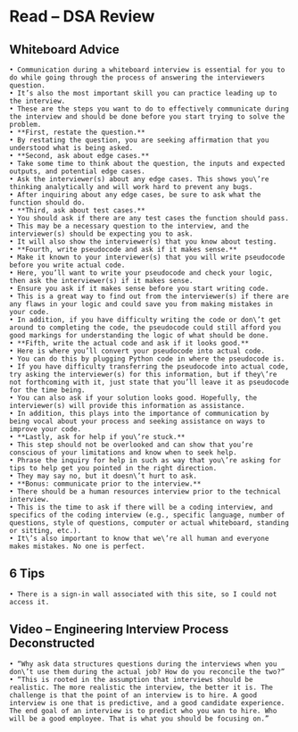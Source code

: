 # Read – DSA Review

## Whiteboard Advice

    • Communication during a whiteboard interview is essential for you to do while going through the process of answering the interviewers question.  
    • It’s also the most important skill you can practice leading up to the interview.  
    • These are the steps you want to do to effectively communicate during the interview and should be done before you start trying to solve the problem.  
    • **First, restate the question.**  
    • By restating the question, you are seeking affirmation that you understood what is being asked.  
    • **Second, ask about edge cases.**  
    • Take some time to think about the question, the inputs and expected outputs, and potential edge cases.  
    • Ask the interviewer(s) about any edge cases. This shows you\’re thinking analytically and will work hard to prevent any bugs.  
    • After inquiring about any edge cases, be sure to ask what the function should do.  
    • **Third, ask about test cases.**  
    • You should ask if there are any test cases the function should pass.   
    • This may be a necessary question to the interview, and the interviewer(s) should be expecting you to ask.  
    • It will also show the interviewer(s) that you know about testing.  
    • **Fourth, write pseudocode and ask if it makes sense.**  
    • Make it known to your interviewer(s) that you will write pseudocode before you write actual code.  
    • Here, you’ll want to write your pseudocode and check your logic, then ask the interviewer(s) if it makes sense.  
    • Ensure you ask if it makes sense before you start writing code.  
    • This is a great way to find out from the interviewer(s) if there are any flaws in your logic and could save you from making mistakes in your code.  
    • In addition, if you have difficulty writing the code or don\’t get around to completing the code, the pseudocode could still afford you good markings for understanding the logic of what should be done.  
    • **Fifth, write the actual code and ask if it looks good.**  
    • Here is where you’ll convert your pseudocode into actual code.  
    • You can do this by plugging Python code in where the pseudocode is.  
    • If you have difficulty transferring the pseudocode into actual code, try asking the interviewer(s) for this information, but if they\’re not forthcoming with it, just state that you’ll leave it as pseudocode for the time being.  
    • You can also ask if your solution looks good. Hopefully, the interviewer(s) will provide this information as assistance.  
    • In addition, this plays into the importance of communication by being vocal about your process and seeking assistance on ways to improve your code.  
    • **Lastly, ask for help if you\’re stuck.**  
    • This step should not be overlooked and can show that you’re conscious of your limitations and know when to seek help.  
    • Phrase the inquiry for help in such as way that you\’re asking for tips to help get you pointed in the right direction.  
    • They may say no, but it doesn\’t hurt to ask.  
    • **Bonus: communicate prior to the interview.**  
    • There should be a human resources interview prior to the technical interview.  
    • This is the time to ask if there will be a coding interview, and specifics of the coding interview (e.g., specific language, number of questions, style of questions, computer or actual whiteboard, standing or sitting, etc.).  
    • It\’s also important to know that we\’re all human and everyone makes mistakes. No one is perfect.  

## 6 Tips

    • There is a sign-in wall associated with this site, so I could not access it.  

## Video – Engineering Interview Process Deconstructed

    • “Why ask data structures questions during the interviews when you don\’t use them during the actual job? How do you reconcile the two?”  
    • “This is rooted in the assumption that interviews should be realistic. The more realistic the interview, the better it is. The challenge is that the point of an interview is to hire. A good interview is one that is predictive, and a good candidate experience. The end goal of an interview is to predict who you wan to hire. Who will be a good employee. That is what you should be focusing on.”   
